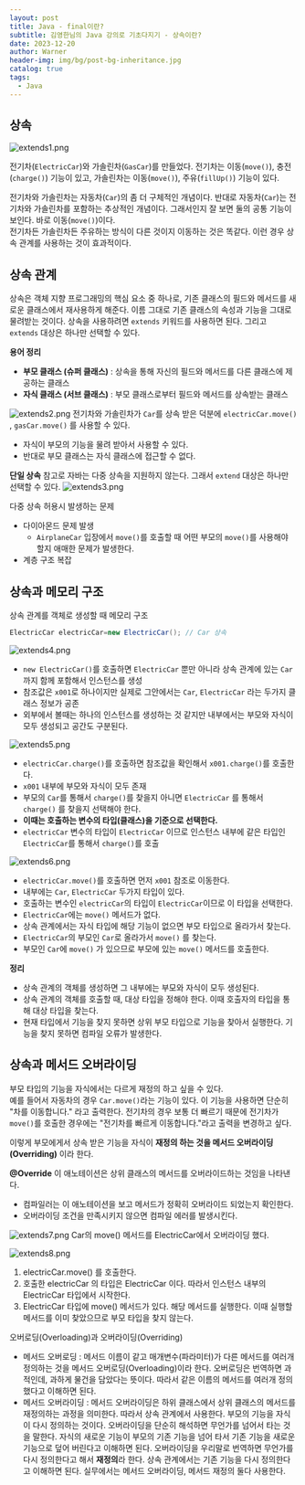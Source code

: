 ```yaml
---
layout: post
title: Java - final이란?
subtitle: 김영한님의 Java 강의로 기초다지기 - 상속이란?
date: 2023-12-20
author: Warner
header-img: img/bg/post-bg-inheritance.jpg
catalog: true
tags:
  - Java
---
```


## 상속

![extends1.png](..%2Fimg%2Fpost%2F2023-12-20%2Fextends1.png)

전기차(`ElectricCar`)와 가솔린차(`GasCar`)를 만들었다. 전기차는 이동(`move()`), 충전(`charge()`) 기능이 있고, 가솔린차는 이동(`move()`), 주유(`fillUp()`)
기능이 있다.

전기차와 가솔린차는 자동차(`Car`)의 좀 더 구체적인 개념이다. 반대로 자동차(`Car`)는 전기차와 가솔린차를 포함하는 추상적인 개념이다. 그래서인지 잘 보면 둘의 공통 기능이 보인다. 바로
이동(`move()`)이다.\
전기차든 가솔린차든 주유하는 방식이 다른 것이지 이동하는 것은 똑같다. 이런 경우 상속 관계를 사용하는 것이 효과적이다.

## 상속 관계

상속은 객체 지향 프로그래밍의 핵심 요소 중 하나로, 기존 클래스의 필드와 메서드를 새로운 클래스에서 재사용하게 해준다. 이름 그대로 기존 클래스의 속성과 기능을 그대로 물려받는 것이다. 상속을
사용하려면 `extends` 키워드를 사용하면 된다. 그리고 `extends` 대상은 하나만 선택할 수 있다.

**용어 정리**

- **부모 클래스 (슈퍼 클래스)** : 상속을 통해 자신의 필드와 메서드를 다른 클래스에 제공하는 클래스
- **자식 클래스 (서브 클래스)** : 부모 클래스로부터 필드와 메서드를 상속받는 클래스

![extends2.png](..%2Fimg%2Fpost%2F2023-12-20%2Fextends2.png)
전기차와 가솔린차가 `Car`를 상속 받은 덕분에 `electricCar.move()` , `gasCar.move()` 를 사용할 수 있다.

- 자식이 부모의 기능을 물려 받아서 사용할 수 있다.
- 반대로 부모 클래스는 자식 클래스에 접근할 수 없다.

**단일 상속**
참고로 자바는 다중 상속을 지원하지 않는다. 그래서 `extend` 대상은 하나만 선택할 수 있다.
![extends3.png](..%2Fimg%2Fpost%2F2023-12-20%2Fextends3.png)

다중 상속 허용시 발생하는 문제

- 다이아몬드 문제 발생
    - `AirplaneCar` 입장에서 `move()`를 호출할 때 어떤 부모의 `move()`를 사용해야 할지 애매한 문제가 발생한다.
- 계층 구조 복잡

## 상속과 메모리 구조

상속 관계를 객체로 생성할 때 메모리 구조

~~~java
ElectricCar electricCar=new ElectricCar(); // Car 상속
~~~

![extends4.png](..%2Fimg%2Fpost%2F2023-12-20%2Fextends4.png)

- `new ElectricCar()`를 호출하면 `ElectricCar` 뿐만 아니라 상속 관계에 있는 `Car` 까지 함께 포함해서 인스턴스를 생성
- 참조값은 `x001`로 하나이지만 실제로 그안에서는 `Car`, `ElectricCar` 라는 두가지 클래스 정보가 공존
- 외부에서 볼때는 하나의 인스턴스를 생성하는 것 같지만 내부에서는 부모와 자식이 모두 생성되고 공간도 구분된다.

![extends5.png](..%2Fimg%2Fpost%2F2023-12-20%2Fextends5.png)

- `electricCar.charge()`를 호출하면 참조값을 확인해서 `x001.charge()`를 호출한다.
- `x001` 내부에 부모와 자식이 모두 존재
- 부모의 `Car`를 통해서 `charge()`를 찾을지 아니면 `ElectricCar` 를 통해서 `charge()` 를 찾을지 선택해야 한다.
- **이때는 호출하는 변수의 타입(클래스)을 기준으로 선택한다.**
- `electricCar` 변수의 타입이 `ElectricCar` 이므로 인스턴스 내부에 같은 타입인 `ElectricCar`를 통해서 `charge()`를 호출

![extends6.png](..%2Fimg%2Fpost%2F2023-12-20%2Fextends6.png)

- `electricCar.move()`를 호출하면 먼저 `x001` 참조로 이동한다.
- 내부에는 `Car`, `ElectricCar` 두가지 타입이 있다.
- 호출하는 변수인 `electricCar`의 타입이 `ElectricCar`이므로 이 타입을 선택한다.
- `ElectricCar`에는 `move()` 메서드가 없다.
- 상속 관계에서는 자식 타입에 해당 기능이 없으면 부모 타입으로 올라가서 찾는다.
- `ElectricCar`의 부모인 `Car`로 올라가서 `move()` 를 찾는다.
- 부모인 `Car`에 `move()` 가 있으므로 부모에 있는 `move()` 메서드를 호출한다.

**정리**

- 상속 관계의 객체를 생성하면 그 내부에는 부모와 자식이 모두 생성된다.
- 상속 관계의 객체를 호출할 때, 대상 타입을 정해야 한다. 이때 호출자의 타입을 통해 대상 타입을 찾는다.
- 현재 타입에서 기능을 찾지 못하면 상위 부모 타입으로 기능을 찾아서 실행한다. 기능을 찾지 못하면 컴파일 오류가 발생한다.

## 상속과 메서드 오버라이딩

부모 타입의 기능을 자식에서는 다르게 재정의 하고 싶을 수 있다.\
예를 들어서 자동차의 경우 `Car.move()`라는 기능이 있다. 이 기능을 사용하면 단순히 "차를 이동합니다." 라고 출력한다.
전기차의 경우 보통 더 빠르기 때문에 전기차가 `move()`를 호출한 경우에는 "전기차를 빠르게 이동합니다."라고 출력을 변경하고 싶다.

이렇게 부모에게서 상속 받은 기능을 자식이 **재정의 하는 것을 메서드 오버라이딩(Overriding)** 이라 한다.

**@Override**
이 애노테이션은 상위 클래스의 메서드를 오버라이드하는 것임을 나타낸다.

- 컴파일러는 이 애노테이션을 보고 메서드가 정확히 오버라이드 되었는지 확인한다.
- 오버라이딩 조건을 만족시키지 않으면 컴파일 에러를 발생시킨다.

![extends7.png](..%2Fimg%2Fpost%2F2023-12-20%2Fextends7.png)
Car의 move() 메서드를 ElectricCar에서 오버라이딩 했다.

![extends8.png](..%2Fimg%2Fpost%2F2023-12-20%2Fextends8.png)

1. electricCar.move() 를 호출한다.
2. 호출한 electricCar 의 타입은 ElectricCar 이다. 따라서 인스턴스 내부의 ElectricCar 타입에서 시작한다.
3. ElectricCar 타입에 move() 메서드가 있다. 해당 메서드를 실행한다. 이때 실행할 메서드를 이미 찾았으므로 부모 타입을 찾지 않는다.

오버로딩(Overloading)과 오버라이딩(Overriding)

- 메서드 오버로딩 : 메서드 이름이 같고 매개변수(파라미터)가 다른 메서드를 여러개 정의하는 것을 메서드 오버로딩(Overloading)이라 한다. 오버로딩은 번역하면 과적인데, 과하게 물건을 담았다는 뜻이다.
  따라서 같은 이름의 메서드를 여러개 정의했다고 이해하면 된다.
- 메서드 오버라이딩 : 메서드 오버라이딩은 하위 클래스에서 상위 클래스의 메서드를 재정의하는 과정을 의미한다. 따라서 상속 관계에서 사용한다. 부모의 기능을 자식이 다시 정의하는 것이다. 오버라이딩을 단순히
  해석하면 무언가를 넘어서 타는 것을 말한다. 자식의 새로운 기능이 부모의 기존 기능을 넘어 타서 기존 기능을 새로운 기능으로 덮어 버린다고 이해하면 된다. 오버라이딩을 우리말로 번역하면 무언가를 다시 정의한다고
  해서 **재정의**라 한다. 상속 관계에서는 기존 기능을 다시 정의한다고 이해하면 된다. 실무에서는 메서드 오버라이딩, 메서드 재정의 둘다 사용한다.
